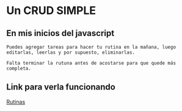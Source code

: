 # Un CRUD SIMPLE


## En mis inicios del javascript
    Puedes agregar tareas para hacer tu rutina en la mañana, luego editarlas, leerlas y por supuesto, eliminarlas.  

    Falta terminar la rutuna antes de acostarse para que quede más completa. 
  
  ## Link para verla funcionando
  
  <a href="https://diegoletelier.github.io/CRUD/?classId=e1db1a88-5a5d-4a96-9149-8f60387e0971&assignmentId=16826778-74e4-4d12-83f9-1af2138d48b7&submissionId=d64cf670-3090-29aa-581b-9f5e0178559b">Rutinas</a>
